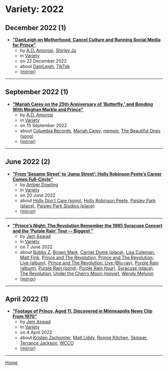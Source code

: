 # Variety: 2022

## December 2022 (1)

 - [**"DaniLeigh on Motherhood, Cancel Culture and Running Social Media for Prince"**](https://variety.com/2022/music/news/danileigh-motherhood-cancel-culture-dababy-prince-1235468626/)
    - by [A.D. Amorosi](../../../authors/a-d-amorosi/index.md), [Shirley Ju](../../../authors/shirley-ju/index.md)
    - in [Variety](../../../publications/u-z/variety/index.md)
    - on 22 December 2022
    - about [DaniLeigh](../../../topics/danileigh/index.md), [TikTok](../../../topics/tiktok/index.md)
    - ([mirror](https://web.archive.org/web/*/https://variety.com/2022/music/news/danileigh-motherhood-cancel-culture-dababy-prince-1235468626/))

----

## September 2022 (1)

 - [**"Mariah Carey on the 25th Anniversary of ‘Butterfly,’ and Bonding With Meghan Markle and Prince"**](https://variety.com/2022/music/news/mariah-carey-butterfly-25-anniversary-meghan-markle-prince-1235373657/)
    - by [A.D. Amorosi](../../../authors/a-d-amorosi/index.md)
    - in [Variety](../../../publications/u-z/variety/index.md)
    - on 15 September 2022
    - about [Columbia Records](../../../topics/columbia-records/index.md), [Mariah Carey](../../../topics/mariah-carey/index.md), [memoir](../../../topics/memoir/index.md), [The Beautiful Ones (song)](../../../topics/song/the-beautiful-ones/index.md)
    - ([mirror](https://web.archive.org/web/*/https://variety.com/2022/music/news/mariah-carey-butterfly-25-anniversary-meghan-markle-prince-1235373657/))

----

## June 2022 (2)

 - [**"From ‘Sesame Street’ to ‘Jump Street’: Holly Robinson Peete’s Career Comes Full-Circle"**](https://variety.com/2022/film/news/holly-robinson-peete-career-walk-of-fame-1235294542/)
    - by [Amber Dowling](../../../authors/amber-dowling/index.md)
    - in [Variety](../../../publications/u-z/variety/index.md)
    - on 20 June 2022
    - about [Holly Don’t Care (song)](../../../topics/song/holly-don-t-care/index.md), [Holly Robinson Peete](../../../topics/holly-robinson-peete/index.md), [Paisley Park (place)](../../../topics/place/paisley-park/index.md), [Paisley Park Studios (place)](../../../topics/place/paisley-park-studios/index.md)
    - ([mirror](https://web.archive.org/web/*/https://variety.com/2022/film/news/holly-robinson-peete-career-walk-of-fame-1235294542/))

----

 - [**"Prince’s Night: The Revolution Remember the 1985 Syracuse Concert and the ‘Purple Rain’ Tour -- Biggest "**](https://variety.com/2022/music/news/prince-revolution-live-1985-syracuse-concert-purple-rain-1235286514/)
    - by [Jem Aswad](../../../authors/jem-aswad/index.md)
    - in [Variety](../../../publications/u-z/variety/index.md)
    - on 7 June 2022
    - about [Bobby Z](../../../topics/bobby-z/index.md), [Brown Mark](../../../topics/brown-mark/index.md), [Carrier Dome (place)](../../../topics/place/carrier-dome/index.md), [Lisa Coleman](../../../topics/lisa-coleman/index.md), [Matt Fink](../../../topics/matt-fink/index.md), [Prince and The Revolution](../../../topics/prince-and-the-revolution/index.md), [Prince and The Revolution: Live (album)](../../../topics/album/prince-and-the-revolution-live/index.md), [Prince and The Revolution: Live (Blu-ray)](../../../topics/blu-ray/prince-and-the-revolution-live/index.md), [Purple Rain (album)](../../../topics/album/purple-rain/index.md), [Purple Rain (song)](../../../topics/song/purple-rain/index.md), [Purple Rain (tour)](../../../topics/tour/purple-rain/index.md), [Syracuse (place)](../../../topics/place/syracuse/index.md), [The Revolution](../../../topics/the-revolution/index.md), [Under the Cherry Moon (movie)](../../../topics/movie/under-the-cherry-moon/index.md), [Wendy Melvoin](../../../topics/wendy-melvoin/index.md)
    - ([mirror](https://web.archive.org/web/*/https://variety.com/2022/music/news/prince-revolution-live-1985-syracuse-concert-purple-rain-1235286514/))

----

## April 2022 (1)

 - [**"Footage of Prince, Aged 11, Discovered in Minneapolis News Clip From 1970"**](https://variety.com/2022/music/news/prince-aged-11-minneapolis-news-film-1235224008/)
    - by [Jem Aswad](../../../authors/jem-aswad/index.md)
    - in [Variety](../../../publications/u-z/variety/index.md)
    - on 4 April 2022
    - about [Kristen Zschomler](../../../topics/kristen-zschomler/index.md), [Matt Liddy](../../../topics/matt-liddy/index.md), [Ronnie Kitchen](../../../topics/ronnie-kitchen/index.md), [Skipper](../../../topics/skipper/index.md), [Terrance Jackson](../../../topics/terrance-jackson/index.md), [WCCO](../../../topics/wcco/index.md)
    - ([mirror](https://web.archive.org/web/*/https://variety.com/2022/music/news/prince-aged-11-minneapolis-news-film-1235224008/))

----

[Home](../index.md)
